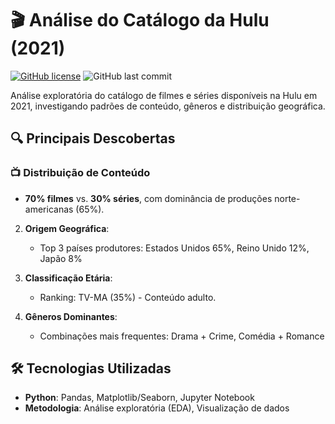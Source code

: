 # 🎬 Análise do Catálogo da Hulu (2021)

[![GitHub license](https://img.shields.io/badge/license-MIT-blue.svg)](LICENSE)
![GitHub last commit](https://img.shields.io/github/last-commit/seu-usuario/hulu-content-analysis)

Análise exploratória do catálogo de filmes e séries disponíveis na Hulu em 2021, investigando padrões de conteúdo, gêneros e distribuição geográfica.

## 🔍 Principais Descobertas

### 📺 Distribuição de Conteúdo
- **70% filmes** vs. **30% séries**, com dominância de produções norte-americanas (65%).

2. **Origem Geográfica**:
   - Top 3 países produtores: Estados Unidos	65%, Reino Unido	12%, Japão	8%

3. **Classificação Etária**:
   - Ranking: TV-MA (35%) - Conteúdo adulto.

4. **Gêneros Dominantes**:
   - Combinações mais frequentes: Drama + Crime, Comédia + Romance

## 🛠 Tecnologias Utilizadas
- **Python**: Pandas, Matplotlib/Seaborn, Jupyter Notebook
- **Metodologia**: Análise exploratória (EDA), Visualização de dados

